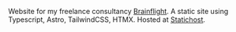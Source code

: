 Website for my freelance consultancy [Brainflight](https://www.brainflight.fi). A static site using Typescript, Astro, TailwindCSS, HTMX. Hosted at [Statichost](https://www.statichost.eu/).
